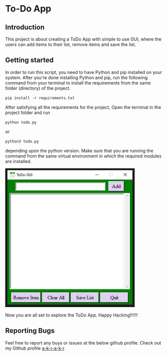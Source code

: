 # To-Do App


## Introduction
This project is about creating a ToDo App with simple to use GUI, where the users can add items to their list, remove items and save the list.



## Getting started
In order to run this script, you need to have Python and pip installed on your system. After you're done installing Python and pip, run the following command from your terminal to install the requirements from the same folder (directory) of the project.
```
pip install -r requirements.txt
```

After satisfying all the requirements for the project, Open the terminal in the project folder and run
```
python todo.py
```
or
```
python3 todo.py
```
depending upon the python version. Make sure that you are running the command from the same virtual environment in which the required modules are installed.


![Demo pic of ToDo App by akr](image/akr.jpg)

Now you are all set to explore the ToDo App. Happy Hacking!!!!!!


## Reporting Bugs
Feel free to report any buys or issues at the below github profile.
Check out my Github profile [a-k-r-a-k-r](https://github.com/a-k-r-a-k-r)